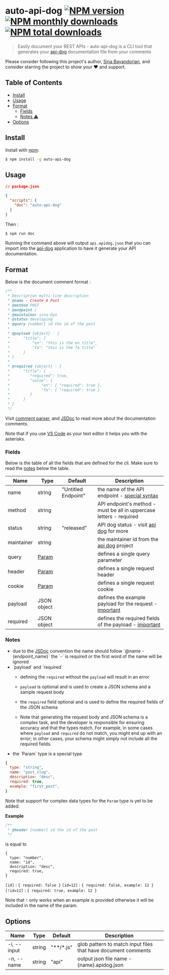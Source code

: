 # auto-api-dog [![NPM version](https://img.shields.io/npm/v/auto-api-dog.svg?style=flat)](https://www.npmjs.com/package/auto-api-dog) [![NPM monthly downloads](https://img.shields.io/npm/dm/auto-api-dog.svg?style=flat)](https://npmjs.org/package/auto-api-dog) [![NPM total downloads](https://img.shields.io/npm/dt/auto-api-dog.svg?style=flat)](https://npmjs.org/package/auto-api-dog) 

> Easily document your REST APIs - auto-api-dog is a CLI tool that generates your [api-dog](https://apidog.com/) documentation file from your comments

Please consider following this project's author, [Sina Bayandorian](https://github.com/sina-byn), and consider starring the project to show your :heart: and support.

## Table of Contents

- [Install](#install)
- [Usage](#usage)
- [Format](#format)
  - [Fields](#fields)
  - [Notes ⚠️](#notes)
- [Options](#options)

## Install

Install with [npm](https://www.npmjs.com/package/auto-api-dog):

```sh
$ npm install -g auto-api-dog
```

## Usage

```json
// package.json

{
  "scripts": {
    "doc": "auto-api-dog"
  }
}
```

Then :

```sh
$ npm run doc
```

Running the command above will output `api.apidog.json` that you can import into the [api-dog](https://apidog.com/) application to have it generate your API documentation.

## Format

Below is the document comment format :

```js
/**
 * Description multi-line description
 * @name - Create A Post
 * @method POST
 * @endpoint /
 * @maintainer sina-byn
 * @status developing
 * @query {number} id the id of the post
 * 
 * @payload {object} - {
 *      "title": {
 *          "en": "this is the en title",
 *          "fa": "this is the fa title"
 *      }
 * }
 * 
 * @required {object} - {
 *      "title": {
 *         "required": true,
 *         "value": {
 *              "en": { "required": true },
 *              "fa": { "required": true }
 *         }
 *      }
 * }
 */
```

Visit [comment parser](https://www.npmjs.com/package/comment-parser), and [JSDoc](https://jsdoc.app/) to read more about the documentation comments.

Note that if you use [VS Code](https://code.visualstudio.com/) as your text editor it helps you with the asterisks.


### Fields

Below is the table of all the fields that are defined for the cli. Make sure to read the [notes](#notes) below the table.

| Name       | Type   | Default             | Description                                                         |
|------------|--------|---------------------|---------------------------------------------------------------------|
| name       | string | "Untitled Endpoint" | the name of the API endpoint - [special syntax](#name-syntax)                       |
| method     | string |                     | API endpoint's method - must be all in uppercase letters - required |
| status     | string | "released"          | API dog status - visit [api dog](https://apidog.com/) for more      |
| maintainer | string |                     | the maintainer id from the [api dog](https://apidog.com/) project                          |
| query      | [Param](#param-type)  |                     | defines a single query parameter                                    |
| header     | [Param](#param-type)  |                     | defines a single request header                                     |
| cookie     | [Param](#param-type)  |                     | defines a single request cookie                                     |
| payload    | JSON object |                     | defines the example payload for the request - [important](#req-body)           |
| required   | JSON object |                     | defines the required fields of the payload - [important](#req-body)        |

### Notes 

- <div id="name-syntax"></div>due to the <a href="https://jsdoc.app/">JSDoc</a> convention the name should follow `@name - {endpoint_name}` the `-` is required or the first word of the name will be ignored

- <div id="req-body"></div>`payload` and `required`

  - defining the `required` without the `payload` will result in an error

  - `payload` is optional and is used to create a JSON schema and a sample request body

  - the `required` field optional and is used to define the required fields of the JSON schema

  - Note that generating the request body and JSON schema is a complex task, and the developer is responsible for ensuring accuracy and that the types match. For example, in some cases where `payload` and `required` do not match, you might end up with an error; in other cases, your schema might simply not include all the required fields.

- <div id="param-type"></div>the `Param` type is a special type

```js
{
  type: "string",
  name: "post_slug",
  description: "desc",
  required: true,
  example: "first_post",
}
```

Note that support for complex data types for the `Param` type is yet to be added.

**Example**

```js
/**
 * @header {number} id the id of the post
 */
```

is equal to

```
{
  type: "number",
  name: "id",
  description: "desc",
  required: true,
}
```

`[id]` : `{ required: false }`
`[id=12]` : `{ required: false, example: 12 }`
`[!id=12]` : `{ required: true, example: 12 }`

Note that `!` only works when an example is provided otherwise it will be included in the name of the param.

## Options

| Name        | Type   | Default   | Description                                                   |
|-------------|--------|-----------|---------------------------------------------------------------|
| -i, --input | string | "\*\*/\*.js" | glob pattern to match input files that have document comments |
| -n, --name  | string | "api"     | output json file name - {name}.apidog.json                    |
